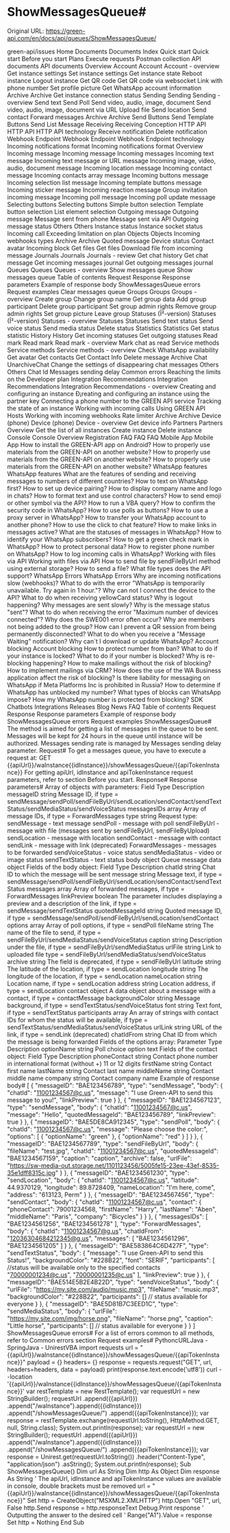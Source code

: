 # ShowMessagesQueue#

Original URL: https://green-api.com/en/docs/api/queues/ShowMessagesQueue/

green-api/issues Home Documents Documents Index Quick start Quick start Before you start Plans Execute requests Postman collection API documents API documents Overview Account Account Account - overview Get instance settings Set instance settings Get instance state Reboot instance Logout instance Get QR code Get QR code via websocket Link with phone number Set profile picture Get WhatsApp account information Archive Archive Get instance connection status Sending Sending Sending - overview Send text Send Poll Send video, audio, image, document Send video, audio, image, document via URL Upload file Send location Send contact Forward messages Archive Archive Send Buttons Send Template Buttons Send List Message Receiving Receiving Conception HTTP API HTTP API HTTP API technology Receive notification Delete notification Webhook Endpoint Webhook Endpoint Webhook Endpoint technology Incoming notifications format Incoming notifications format Overview Incoming message Incoming message Incoming messages Incoming text message Incoming text message or URL message Incoming image, video, audio, document message Incoming location message Incoming contact message Incoming contacts array message Incoming buttons message Incoming selection list message Incoming template buttons message Incoming sticker message Incoming reaction message Group invitation incoming message Incoming poll message Incoming poll update message Selecting buttons Selecting buttons Simple button selection Template button selection List element selection Outgoing message Outgoing message Message sent from phone Message sent via API Outgoing message status Others Others Instance status Instance socket status Incoming call Exceeding limitation on plan Objects Objects Incoming webhooks types Archive Archive Quoted message Device status Contact avatar Incoming block Get files Get files Download file from incoming message Journals Journals Journals - review Get chat history Get chat message Get incoming messages journal Get outgoing messages journal Queues Queues Queues - overview Show messages queue Show messages queue Table of contents Request Response Response parameters Example of response body ShowMessagesQueue errors Request examples Clear messages queue Groups Groups Groups - overview Create group Change group name Get group data Add group participant Delete group participant Set group admin rights Remove group admin rights Set group picture Leave group Statuses (Î²-version) Statuses (Î²-version) Statuses - overview Statuses Statuses Send text status Send voice status Send media status Delete status Statistics Statistics Get status statistic History History Get incoming statuses Get outgoing statuses Read mark Read mark Read mark - overview Mark chat as read Service methods Service methods Service methods - overview Check WhatsApp availability Get avatar Get contacts Get Contact Info Delete message Archive Chat UnarchiveChat Change the settings of disappearing chat messages Others Others Chat Id Messages sending delay Common errors Reaching the limits on the Developer plan Integration Recommendations Integration Recommendations Integration Recommendations - overview Creating and configuring an instance Ð¡reating and configuring an instance using the partner key Connecting a phone number to the GREEN API service Tracking the state of an instance Working with incoming calls Using GREEN API Hosts Working with incoming webhooks Rate limiter Archive Archive Device (phone) Device (phone) Device - overview Get device info Partners Partners Overview Get the list of all instances Create instance Delete instance Console Console Overview Registration FAQ FAQ FAQ Mobile App Mobile App How to install the GREEN-API app on Android? How to properly use materials from the GREEN-API on another website? How to properly use materials from the GREEN-API on another website? How to properly use materials from the GREEN-API on another website? WhatsApp features WhatsApp features What are the features of sending and receiving messages to numbers of different countries? How to text on WhatsApp first? How to set up device pairing? How to display company name and logo in chats? How to format text and use control characters? How to send emoji or other symbol via the API? How to run a VBA query? How to confirm the security code in WhatsApp? How to use polls as buttons? How to use a proxy server in WhatsApp? How to transfer your WhatsApp account to another phone? How to use the click to chat feature? How to make links in messages active? What are the statuses of messages in WhatsApp? How to identify your WhatsApp subscribers? How to get a green check mark in WhatsApp? How to protect personal data? How to register phone number on WhatsApp? How to log incoming calls in WhatsApp? Working with files via API Working with files via API How to send file by sendFileByUrl method using external storage? How to send a file? What file types does the API support? WhatsApp Errors WhatsApp Errors Why are incoming notifications slow (webhooks)? What to do with the error "WhatsApp is temporarily unavailable. Try again in 1 hour."? Why can not I connect the device to the API? What to do when receiving yellowCard status? Why is logout happening? Why messages are sent slowly? Why is the message status "sent"? What to do when receiving the error "Maximum number of devices connected"? Why does the SWE001 error often occur? Why are members not being added to the group? How can I prevent a QR session from being permanently disconnected? What to do when you receive a "Message Waiting" notification? Why can`t I download or update WhatsApp? Account blocking Account blocking How to protect number from ban? What to do if your instance is locked? What to do if your number is blocked? Why is re-blocking happening? How to make mailings without the risk of blocking? How to implement mailings via CRM? How does the use of the WA Business application affect the risk of blocking? Is there liability for messaging on WhatsApp if Meta Platforms Inc is prohibited in Russia? How to determine if WhatsApp has unblocked my number? What types of blocks can WhatsApp impose? How my WhatsApp number is protected from blocking? SDK Chatbots Integrations Releases Blog News FAQ Table of contents Request Response Response parameters Example of response body ShowMessagesQueue errors Request examples ShowMessagesQueue# The method is aimed for getting a list of messages in the queue to be sent. Messages will be kept for 24 hours in the queue until instance will be authorized. Messages sending rate is managed by Messages sending delay parameter. Request# To get a messages queue, you have to execute a request at: GET {{apiUrl}}/waInstance{{idInstance}}/showMessagesQueue/{{apiTokenInstance}} For getting apiUrl, idInstance and apiTokenInstance request parameters, refer to section Before you start. Response# Response parameters# Array of objects with parameters: Field Type Description messageID string Message ID, if type = sendMessage/sendPoll/sendFileByUrl/sendLocation/sendContact/sendTextStatus/sendMediaStatus/sendVoiceStatus messagesIDs array Array of message IDs, if type = ForwardMessages type string Request type: sendMessage - text message sendPoll - message with poll sendFileByUrl - message with file (messages sent by sendFileByUrl, sendFileByUpload) sendLocation - message with location sendContact - message with contact sendLink - message with link (deprecated) ForwardMessages - messages to be forwarded sendVoiceStatus - voice status sendMediaStatus - video or image status sendTextStatus - text status body object Queue message data object Fields of the body object: Field Type Description chatId string Chat ID to which the message will be sent message string Message text, if type = sendMessage/sendPoll/sendFileByUrl/sendLocation/sendContact/sendTextStatus messages array Array of forwarded messages, if type = ForwardMessages linkPreview boolean The parameter includes displaying a preview and a description of the link, if type = sendMessage/sendTextStatus quotedMessageId string Quoted message ID, if type = sendMessage/sendPoll/sendFileByUrl/sendLocation/sendContact options array Array of poll options, if type = sendPoll fileName string The name of the file to send, if type = sendFileByUrl/sendMediaStatus/sendVoiceStatus caption string Description under the file, if type = sendFileByUrl/sendMediaStatus urlFile string Link to uploaded file type = sendFileByUrl/sendMediaStatus/sendVoiceStatus archive string The field is deprecated, if type = sendFileByUrl latitude string The latitude of the location, if type = sendLocation longitude string The longitude of the location, if type = sendLocation nameLocation string Location name, if type = sendLocation address string Location address, if type = sendLocation contact object A data object about a message with a contact, if type = contactMessage backgroundColor string Message background, if type = sendTextStatus/sendVoiceStatus font string Text font, if type = sendTextStatus participants array<string> An array of strings with contact IDs for whom the status will be available, if type = sendTextStatus/sendMediaStatus/sendVoiceStatus urlLink string URL of the link, if type = sendLink (deprecated) chatIdFrom string Chat ID from which the message is being forwarded Fields of the options array: Parameter Type Description optionName string Poll choice option text Fields of the contact object: Field Type Description phoneContact string Contact phone number in international format (without +) 11 or 12 digits firstName string Contact first name lastName string Contact last name middleName string Contact middle name company string Contact company name Example of response body# [ { "messageID": "BAE123456789", "type": "sendMessage", "body": { "chatId": "11001234567@c.us", "message": "I use Green-API to send this message to you!", "linkPreview": true } }, { "messageID": "BAE1234567123", "type": "sendMessage", "body": { "chatId": "11001234567@c.us", "message": "Hello", "quotedMessageId": "BAE123456789", "linkPreview": true } }, { "messageID": "BAE5DE8CA912345", "type": "sendPoll", "body": { "chatId": "11001234567@c.us", "message": "Please choose the color:", "options": [ { "optionName": "green" }, { "optionName": "red" } ] } }, { "messageID": "BAE1234567789", "type": "sendFileByUrl", "body": { "fileName": "test.jpg", "chatId": "11001234567@c.us", "quotedMessageId": "BAE1234567159", "caption": "caption", "archive": false, "urlFile": "https://sw-media-out.storage.net/1101123456/5005fe15-23ee-43ef-8535-35e1dff8315c.jpg" } }, { "messageID": "BAE1234561230", "type": "sendLocation", "body": { "chatId": "11001234567@c.us", "latitude": 44.9370129, "longitude": 89.8728409, "nameLocation": "I'm here, come", "address": "613123, Perm" } }, { "messageID": "BAE1234567456", "type": "sendContact", "body": { "chatId": "11001234567@c.us", "contact": { "phoneContact": 79001234568, "firstName": "Harry", "lastName": "Aben", "middleName": "Paris", "company": "Bicycles" } } }, { "messagesIDs": [ "BAE1234561256", "BAE1234561278" ], "type": "ForwardMessages", "body": { "chatId": "11001234567@g.us", "chatIdFrom": "12036304684212345@g.us", "messages": [ "BAE1234561296", "BAE1234561205" ] } }, { "messageID": "BAE583864C6D427F", "type": "sendTextStatus", "body": { "message": "I use Green-API to send this Status!", "backgroundColor": "#228B22", "font": "SERIF", "participants": [ //status will be available only to the specified contacts "70000001234@c.us", "70000001235@c.us" ], "linkPreview": true } }, { "messageID": "BAE514E5B2E4B22D", "type": "sendVoiceStatus", "body": { "urlFile": "https://my.site.com/audio/music.mp3", "fileName": "music.mp3", "backgroundColor": "#228B22", "participants": [] // status available for everyone } }, { "messageID": "BAE5D81B7C3EED1C", "type": "sendMediaStatus", "body": { "urlFile": "https://my.site.com/img/horse.png", "fileName": "horse.png", "caption": "Little horse", "participants": [] // status available for everyone } } ] ShowMessagesQueue errors# For a list of errors common to all methods, refer to Common errors section Request examples# PythoncURLJava - SpringJava - UnirestVBA import requests url = "{{apiUrl}}/waInstance{{idInstance}}/showMessagesQueue/{{apiTokenInstance}}" payload = {} headers= {} response = requests.request("GET", url, headers=headers, data = payload) print(response.text.encode('utf8')) curl --location '{{apiUrl}}/waInstance{{idInstance}}/showMessagesQueue/{{apiTokenInstance}}' var restTemplate = new RestTemplate(); var requestUrl = new StringBuilder(); requestUrl .append({{apiUrl}}) .append("/waInstance").append({{idInstance}}) .append("/showMessagesQueue/") .append({{apiTokenInstance}}); var response = restTemplate.exchange(requestUrl.toString(), HttpMethod.GET, null, String.class); System.out.println(response); var requestUrl = new StringBuilder(); requestUrl .append({{apiUrl}}) .append("/waInstance").append({{idInstance}}) .append("/showMessagesQueue/") .append({{apiTokenInstance}}); var response = Unirest.get(requestUrl.toString()) .header("Content-Type", "application/json") .asString(); System.out.println(response); Sub ShowMessagesQueue() Dim url As String Dim http As Object Dim response As String ' The apiUrl, idInstance and apiTokenInstance values are available in console, double brackets must be removed url = "{{apiUrl}}/waInstance{{idInstance}}/showMessagesQueue/{{apiTokenInstance}}" Set http = CreateObject("MSXML2.XMLHTTP") http.Open "GET", url, False http.Send response = http.responseText Debug.Print response ' Outputting the answer to the desired cell ' Range("A1").Value = response Set http = Nothing End Sub